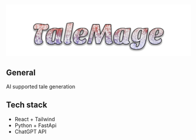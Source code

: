 ![Logo](public/logo.svg)

## General

AI supported tale generation

## Tech stack

- React + Tailwind
- Python + FastApi
- ChatGPT API
